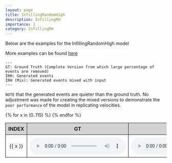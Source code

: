 ```yaml
---
layout: page
title: InfillingRandomHigh
description: InfillingRH
importance: 1
category: InfillingRH
---
```


Below are the examples for the InfillingRandomHigh model

More examples can be found [here](https://anonusergit.github.io/assets/wav/)


    ---
    GT: Ground Truth (Complete Version from which large percentage of events are removed)
    IRH: Generated events
    IRH (Mix): Generated events mixed with input
    ---

`NOTE` that the generated events are quieter than the ground truth. No adjustment was made for creating the mixed versions to demonstrate the `poor performance` of the model in replicating velocities. 


<style>
table {
  border-collapse: collapse;
  width: 100%;
}

th, td {
  border: 1px solid black;
  padding: 8px;
  text-align: center;
}

th {
  background-color: lightgray;
}
</style>

<table>
  <thead>
    <tr>
      <th>INDEX</th>
      <th>GT</th>
      <th>IKS</th>
      <th>IKS (Mix)</th>
    </tr>
  </thead>
  <tbody>
    {% for x in (0..115) %}
    <tr>
      <td>{{ x }}</td>
      <td><audio controls><source src="{{ site.baseurl }}/assets/wav/InfillingRandomHigh/{{ x }}_A_target.wav"></audio></td>
      <td><audio controls><source src="{{ site.baseurl }}/assets/wav/InfillingRandomHigh/{{ x }}_B_ks_prd.wav"></audio></td>
      <td><audio controls><source src="{{ site.baseurl }}/assets/wav/InfillingRandomHigh/{{ x }}_C_ks_mix.wav"></audio></td>
    </tr>
    {% endfor %}
  </tbody>
</table>







